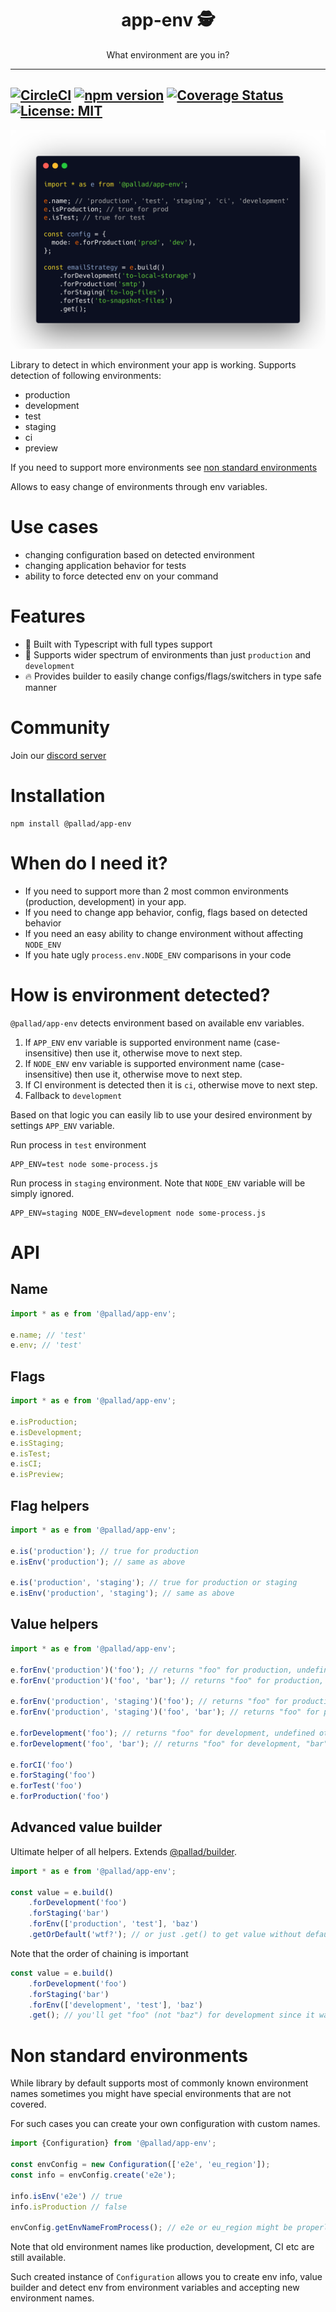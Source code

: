 <div align="center">
	<h1>app-env 🕵️</h1>
	<p>What environment are you in?</p>
</div>

---
[![CircleCI](https://circleci.com/gh/pallad-ts/app-env/tree/master.svg?style=svg)](https://circleci.com/gh/pallad-ts/app-env/tree/master)
[![npm version](https://badge.fury.io/js/@pallad%2Fapp-env.svg)](https://badge.fury.io/js/@pallad%2Fapp-env)
[![Coverage Status](https://coveralls.io/repos/github/pallad-ts/app-env/badge.svg?branch=master)](https://coveralls.io/github/pallad-ts/app-env?branch=master)
[![License: MIT](https://img.shields.io/badge/License-MIT-green.svg)](https://opensource.org/licenses/MIT)
---

![Example code](./assets/intro.png)

Library to detect in which environment your app is working. Supports detection of following environments:

- production
- development
- test
- staging
- ci
- preview

If you need to support more environments see [non standard environments](#non-standard-environments)

Allows to easy change of environments through env variables.

# Use cases

* changing configuration based on detected environment
* changing application behavior for tests
* ability to force detected env on your command

# Features

* 👷 Built with Typescript with full types support
* 📝 Supports wider spectrum of environments than just `production` and `development`
* 🔥 Provides builder to easily change configs/flags/switchers in type safe manner

# Community

Join our [discord server](https://discord.gg/ZV4SwufSjT)

# Installation

```shell
npm install @pallad/app-env
```

# When do I need it?

* If you need to support more than 2 most common environments (production, development) in your app.
* If you need to change app behavior, config, flags based on detected behavior
* If you need an easy ability to change environment without affecting `NODE_ENV`
* If you hate ugly `process.env.NODE_ENV` comparisons in your code

# How is environment detected?

`@pallad/app-env` detects environment based on available env variables.

1. If `APP_ENV` env variable is supported environment name (case-insensitive) then use it, otherwise move to next step.
2. If `NODE_ENV` env variable is supported environment name (case-insensitive) then use it, otherwise move to next step.
3. If CI environment is detected then it is `ci`, otherwise move to next step.
4. Fallback to `development`

Based on that logic you can easily lib to use your desired environment by settings `APP_ENV` variable.

Run process in `test` environment

```shell
APP_ENV=test node some-process.js
```

Run process in `staging` environment. Note that `NODE_ENV` variable will be simply ignored.

```shell
APP_ENV=staging NODE_ENV=development node some-process.js
```

# API

## Name

```typescript
import * as e from '@pallad/app-env';

e.name; // 'test'
e.env; // 'test'
```

## Flags

```typescript
import * as e from '@pallad/app-env';

e.isProduction;
e.isDevelopment;
e.isStaging;
e.isTest;
e.isCI;
e.isPreview;
```

## Flag helpers

```typescript
import * as e from '@pallad/app-env';

e.is('production'); // true for production
e.isEnv('production'); // same as above

e.is('production', 'staging'); // true for production or staging
e.isEnv('production', 'staging'); // same as above
```

## Value helpers

```typescript
import * as e from '@pallad/app-env';

e.forEnv('production')('foo'); // returns "foo" for production, undefined otherwise
e.forEnv('production')('foo', 'bar'); // returns "foo" for production, "bar" otherwise

e.forEnv('production', 'staging')('foo'); // returns "foo" for production or staging, undefined otherwise
e.forEnv('production', 'staging')('foo', 'bar'); // returns "foo" for production or staging, "bar" otherwise

e.forDevelopment('foo'); // returns "foo" for development, undefined otherwise
e.forDevelopment('foo', 'bar'); // returns "foo" for development, "bar" otherwise

e.forCI('foo')
e.forStaging('foo')
e.forTest('foo')
e.forProduction('foo')
```

## Advanced value builder

Ultimate helper of all helpers. Extends [@pallad/builder](https://github.com/pallad-ts/builder).

```typescript
import * as e from '@pallad/app-env';

const value = e.build()
	.forDevelopment('foo')
	.forStaging('bar')
	.forEnv(['production', 'test'], 'baz')
	.getOrDefault('wtf?'); // or just .get() to get value without default
```

Note that the order of chaining is important

```typescript
const value = e.build()
	.forDevelopment('foo')
	.forStaging('bar')
	.forEnv(['development', 'test'], 'baz')
	.get(); // you'll get "foo" (not "baz") for development since it was first evaluated rule
```

# Non standard environments

While library by default supports most of commonly known environment names sometimes you might have special environments
that are not covered.

For such cases you can create your own configuration with custom names.

```typescript
import {Configuration} from '@pallad/app-env';

const envConfig = new Configuration(['e2e', 'eu_region']);
const info = envConfig.create('e2e');

info.isEnv('e2e') // true
info.isProduction // false

envConfig.getEnvNameFromProcess(); // e2e or eu_region might be properly detected
```

Note that old environment names like production, development, CI etc are still available.

Such created instance of `Configuration` allows you to create env info, value builder and detect env from environment
variables and accepting new environment names.
